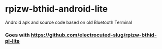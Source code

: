 # rpizw-bthid-android-lite
Android apk and source code based on old Bluetooth Terminal

### Goes with https://github.com/electrocuted-slug/rpizw-bthid-pi-lite
